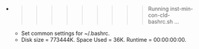* >>>>>>>>> Running inst-min-con-cld-bashrc.sh ...
  * Set common settings for ~/.bashrc.
  * Disk size = 773444K. Space Used = 36K. Runtime = 00:00:00:00.
